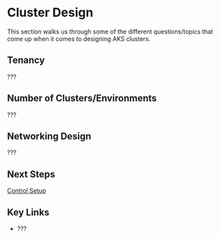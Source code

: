 # Cluster Design

This section walks us through some of the different questions/topics that come up when it comes to designing AKS clusters.

## Tenancy

???

## Number of Clusters/Environments

???

## Networking Design

???

## Next Steps

[Control Setup](/cluster-pre-=provisioning/README.md)

## Key Links

* ???
